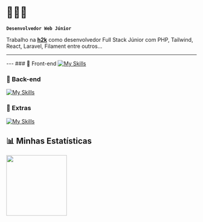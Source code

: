 # 🚀🤖📘 

**`Desenvolvedor Web Júnior`**

Trabalho na **[h2k](https://h2k.com.br)** como desenvolvedor Full Stack Júnior com PHP, Tailwind, React, Laravel, Filament entre outros...


---

--- ### 🤩​ Front-end 
[![My Skills](https://skillicons.dev/icons?i=html,css,js,ts,react)](https://skillicons.dev) 
### 🤖​ Back-end 
[![My Skills](https://skillicons.dev/icons?i=php,laravel,node)](https://skillicons.dev) 
### 🚀​ Extras 
[![My Skills](https://skillicons.dev/icons?i=docker,figma,vite,git,github,ai,wordpress)](https://skillicons.dev) 

## 📊 Minhas Estatísticas 
<p align="left"> <img src="https://github-readme-stats-teal-sigma.vercel.app/api/top-langs/?username=alexandrecardos0&layout=compact&langs_count=8&hide_border=true&theme=transparent&cache_seconds=21600" height="160" /> </p>

















           


<br/>   
<br/>



<!--
**alexandrecardos0/alexandrecardos0** is a ✨ _special_ ✨ repository because its `README.md` (this file) appears on your GitHub profile.

Here are some ideas to get you started:

- 🔭 I’m currently working on ...
- 🌱 I’m currently learning ...
- 👯 I’m looking to collaborate on ...
- 🤔 I’m looking for help with ...
- 💬 Ask me about ...
- 📫 How to reach me: ...
- 😄 Pronouns: ...
- ⚡ Fun fact: ...
-->
